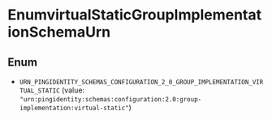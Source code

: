 

# EnumvirtualStaticGroupImplementationSchemaUrn

## Enum


* `URN_PINGIDENTITY_SCHEMAS_CONFIGURATION_2_0_GROUP_IMPLEMENTATION_VIRTUAL_STATIC` (value: `"urn:pingidentity:schemas:configuration:2.0:group-implementation:virtual-static"`)



